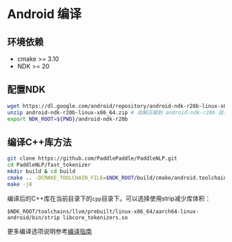 # Android 编译

## 环境依赖

- cmake >= 3.10
- NDK >= 20

## 配置NDK
```bash
wget https://dl.google.com/android/repository/android-ndk-r20b-linux-x86_64.zip
unzip android-ndk-r20b-linux-x86_64.zip # 会解压缩到 android-ndk-r20b 目录
export NDK_ROOT=${PWD}/android-ndk-r20b
```

## 编译C++库方法

```bash
git clone https://github.com/PaddlePaddle/PaddleNLP.git
cd PaddleNLP/fast_tokenizer
mkdir build & cd build
cmake .. -DCMAKE_TOOLCHAIN_FILE=$NDK_ROOT/build/cmake/android.toolchain.cmake -DANDROID_ABI="arm64-v8a" -DANDROID_NATIVE_API_LEVEL=android-21 -DANDROID_STL=c++_static -DWITH_TESTING=OFF -DWITH_PYTHON=OFF -DANDROID_TOOLCHAIN=clang  
make -j8
```
编译后的C++库在当前目录下的`cpp`目录下。可以选择使用strip减少库体积：
```shell
$NDK_ROOT/toolchains/llvm/prebuilt/linux-x86_64/aarch64-linux-android/bin/strip libcore_tokenizers.so
```

更多编译选项说明参考[编译指南](./README.md)
